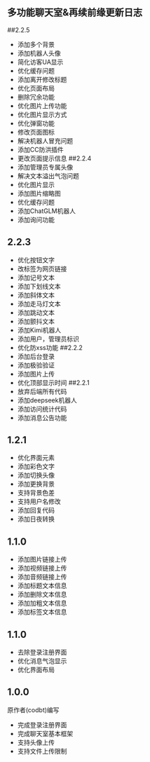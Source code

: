 ## 多功能聊天室&再续前缘更新日志
##2.2.5
- 添加多个背景
- 添加机器人头像
- 简化访客UA显示
- 优化缓存问题
- 添加离开修改标题
- 优化页面布局
- 删除冗余功能
- 优化图片上传功能
- 优化图片显示方式
- 优化弹窗功能
- 修改页面图标
- 解决机器人冒充问题
- 添加CC防洪插件
- 更改页面提示信息
##2.2.4
- 添加管理员专属头像
- 解决文本溢出气泡问题
- 优化图片显示
- 添加图片缩略图
- 优化缓存问题
- 添加ChatGLM机器人
- 添加询问功能
## 2.2.3
- 优化按钮文字
- 改标签为网页链接
- 添加记号文本
- 添加下划线文本 
- 添加斜体文本
- 添加走马灯文本
- 添加跳动文本
- 添加颤抖文本
- 添加Kimi机器人
- 添加用户，管理员标识
- 优化防xss功能
##2.2.2
- 添加后台登录
- 添加极验验证
- 添加图片上传
- 优化顶部显示时间
##2.2.1
- 放弃后端所有代码
- 添加deepseek机器人
- 添加访问统计代码
- 添加消息公告功能
## 1.2.1
- 优化界面元素
- 添加彩色文字
- 添加切换头像
- 添加更换背景
- 支持背景色差
- 支持用户名修改
- 添加回复代码
- 添加日夜转换
## 1.1.0
- 添加图片链接上传
- 添加视频链接上传
- 添加音频链接上传
- 添加标题文本信息
- 添加删除文本信息
- 添加加粗文本信息
- 添加标签文本信息
## 1.1.0
- 去除登录注册界面
- 优化消息气泡显示
- 优化界面布局
## 1.0.0
原作者(codbt)编写
- 完成登录注册界面
- 完成聊天室基本框架
- 支持头像上传
- 支持文件上传限制
